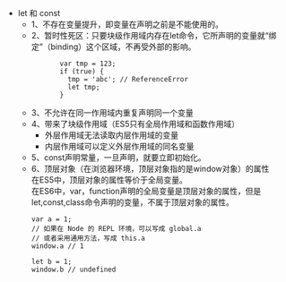 - let 和 const
    - 1、不存在变量提升，即变量在声明之前是不能使用的。
    - 2、暂时性死区：只要块级作用域内存在let命令，它所声明的变量就“绑定”（binding）这个区域，不再受外部的影响。      
       ```
              var tmp = 123;   
              if (true) {  
                tmp = 'abc'; // ReferenceError
                let tmp;
              }   
       ```
     - 3、不允许在同一作用域内重复声明同一个变量
     - 4、带来了块级作用域（ES5只有全局作用域和函数作用域）
          -  外层作用域无法读取内层作用域的变量
          -  内层作用域可以定义外层作用域的同名变量
     - 5、const声明常量，一旦声明，就要立即初始化。     
     - 6、顶层对象（在浏览器环境，顶层对象指的是window对象）的属性   
        在ES5中，顶层对象的属性等价于全局变量。   
        在ES6中，var，function声明的全局变量是顶层对象的属性，但是let,const,class命令声明的变量，不属于顶层对象的属性。
        ```
        var a = 1;
        // 如果在 Node 的 REPL 环境，可以写成 global.a
        // 或者采用通用方法，写成 this.a
        window.a // 1
        
        let b = 1;
        window.b // undefined
        ```
